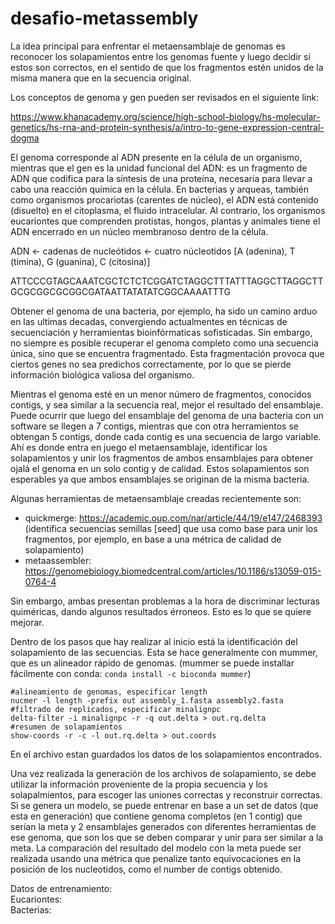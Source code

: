 # desafio-metassembly

La idea principal para enfrentar el metaensamblaje de genomas es reconocer los solapamientos entre los genomas fuente y luego decidir si estos son correctos, en el sentido de que los fragmentos estén unidos de la misma manera que en la secuencia original.

Los conceptos de genoma y gen pueden ser revisados en el siguiente link: 

https://www.khanacademy.org/science/high-school-biology/hs-molecular-genetics/hs-rna-and-protein-synthesis/a/intro-to-gene-expression-central-dogma

El genoma corresponde al ADN presente en la célula de un organismo, mientras que el gen es la unidad funcional del ADN: es un fragmento de ADN que codifica para la síntesis de una proteína, necesaria para llevar a cabo una reacción química en la célula. En bacterias y arqueas, también como organismos procariotas (carentes de núcleo), el ADN está contenido (disuelto) en el citoplasma, el fluido intracelular. Al contrario, los organismos eucariontes que comprenden protistas, hongos, plantas y animales tiene el ADN encerrado en un núcleo membranoso dentro de la célula.
  
ADN <- cadenas de nucleótidos <- cuatro núcleotidos [A (adenina), T (timina), G (guanina), C (citosina)]

ATTCCCGTAGCAAATCGCTCTCTCGGATCTAGGCTTTATTTAGGCTTAGGCTTGCGCGGCGCGGCGATAATTATATATCGGCAAAATTTG

Obtener el genoma de una bacteria, por ejemplo, ha sido un camino arduo en las ultimas decadas, convergiendo actualmentes en técnicas de secuenciación y herramientas bioinfórmaticas sofisticadas. Sin embargo, no siempre es posible recuperar el genoma completo como una secuencia única, sino que se encuentra fragmentado. Esta fragmentación provoca que ciertos genes no sea predichos correctamente, por lo que se pierde información biológica valiosa del organismo. 

Mientras el genoma esté en un menor número de fragmentos, conocidos contigs, y sea similar a la secuencia real, mejor el resultado del ensamblaje. Puede ocurrir que luego del ensamblaje del genoma de una bacteria con un software se llegen a 7 contigs, mientras que con otra herramientos se obtengan 5 contigs, donde cada contig es una secuencia de largo variable. Ahí es donde entra en juego el metaensamblaje, identificar los solapamientos y unir los fragmentos de ambos ensamblajes para obtener ojalá el genoma en un solo contig y de calidad. Estos solapamientos son esperables ya que ambos ensamblajes se originan de la misma bacteria.

Algunas herramientas de metaensamblaje creadas recientemente son:
- quickmerge: https://academic.oup.com/nar/article/44/19/e147/2468393 (identifica secuencias semillas [seed] que usa como base para unir los fragmentos, por ejemplo, en base a una métrica de calidad de solapamiento)
- metaassembler: https://genomebiology.biomedcentral.com/articles/10.1186/s13059-015-0764-4

Sin embargo, ambas presentan problemas a la hora de discriminar lecturas quiméricas, dando algunos resultados érroneos. Esto es lo que se quiere mejorar.

Dentro de los pasos que hay realizar al inicio está la identificación del solapamiento de las secuencias. Esta se hace generalmente con mummer, que es un alineador rápido de genomas. (mummer se puede installar fácilmente con conda: `conda install -c bioconda mummer`)
  
`#alineamiento de genomas, especificar length`  
`nucmer -l length -prefix out assembly_1.fasta assembly2.fasta`  
`#filtrado de replicados, especificar minalignpc`  
`delta-filter -i minalignpc -r -q out.delta > out.rq.delta`  
`#resumen de solapamientos`  
`show-coords -r -c -l out.rq.delta > out.coords`    
  
En el archivo estan guardados los datos de los solapamientos encontrados.  
  
Una vez realizada la generación de los archivos de solapamiento, se debe utilizar la información proveniente de la propia secuencia y los solapalmientos, para escoger las uniones correctas y reconstruir correctas. Si se genera un modelo, se puede entrenar en base a un set de datos (que esta en generación) que contiene genoma completos (en 1 contig) que serían la meta y 2 ensamblajes generados con diferentes herramientas de ese genoma, que son los que se deben comparar y unir para ser similar a la meta. La comparación del resultado del modelo con la meta puede ser realizada usando una métrica que penalize tanto equivocaciones en la posición de los nucleotidos, como el number de contigs obtenido. 

Datos de entrenamiento:  
Eucariontes:  
Bacterias:

